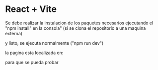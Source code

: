 # React + Vite

Se debe realizar la instalacion de los paquetes necesarios ejecutando el "npm install" en la consola"
(si se clona el repositorio a una maquina externa)

y listo, se ejecuta normalmente ("npm run dev")

la pagina esta localizada en: 

para que se pueda probar